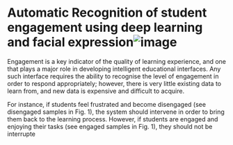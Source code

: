 # Automatic Recognition of student engagement using deep learning and facial expression![image](https://github.com/HesamoddinHosseini/Student-engagement/assets/89314766/c5363f6f-8112-4852-96cd-d675df3eddf6)

Engagement is a key indicator of the quality of learning experience, and one that plays a major role in developing intelligent educational interfaces.
Any such interface requires the ability to recognise the level of engagement in order to respond appropriately; however, there is very little existing data to learn from, and new data is expensive and difficult to acquire. 

 For instance, if students feel frustrated and become disengaged (see disengaged samples in Fig. 1), the system should intervene in order to bring them back to the learning process. However, if students are engaged and enjoying their tasks (see engaged samples in Fig. 1), they should not be interrupte
